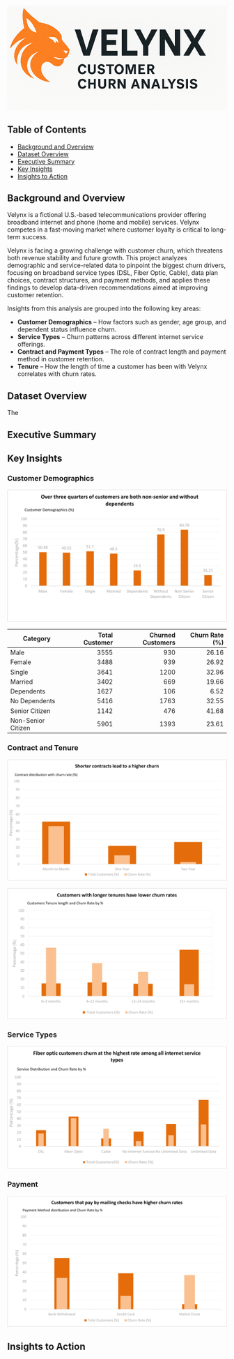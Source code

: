 
![Banner](Elements/Velynx.png)

## Table of Contents
- [Background and Overview](#background-and-overview)
- [Dataset Overview](#data-structure-overview)
- [Executive Summary](#executive-summary)
- [Key Insights](#insights-deep-dive)
- [Insights to Action](#recommendations)

## Background and Overview
Velynx is a fictional U.S.-based telecommunications provider offering broadband internet and phone (home and mobile) services. Velynx competes in a fast-moving market where customer loyalty is critical to long-term success.

Velynx is facing a growing challenge with customer churn, which threatens both revenue stability and future growth. This project analyzes demographic and service-related data to pinpoint the biggest churn drivers, focusing on broadband service types (DSL, Fiber Optic, Cable), data plan choices, contract structures, and payment methods, and applies these findings to develop data-driven recommendations aimed at improving customer retention.

Insights from this analysis are grouped into the following key areas:
- **Customer Demographics** – How factors such as gender, age group, and dependent status influence churn.  
- **Service Types** – Churn patterns across different internet service offerings.  
- **Contract and Payment Types** – The role of contract length and payment method in customer retention.  
- **Tenure** – How the length of time a customer has been with Velynx correlates with churn rates.  

## Dataset Overview
The 
## Executive Summary
## Key Insights
### Customer Demographics
![Banner](Elements/Demographics.png)


| Category           | Total Customer | Churned Customers | Churn Rate (%) |
|--------------------|---------------:|------------------:|---------------:|
| Male               |          3555  |              930  |          26.16 |
| Female             |          3488  |              939  |          26.92 |
| Single             |          3641  |             1200  |          32.96 |
| Married            |          3402  |              669  |          19.66 |
| Dependents         |          1627  |              106  |           6.52 |
| No Dependents      |          5416  |             1763  |          32.55 |
| Senior Citizen     |          1142  |              476  |          41.68 |
| Non-Senior Citizen |          5901  |             1393  |          23.61 |


### Contract and Tenure
![Banner](Elements/Contract_Type.png)

![Banner](Elements/Tenure_Bucket_Churn.png)


### Service Types
![Banner](Elements/Services.png)

### Payment
![Banner](Elements/Payment_Method.png)

## Insights to Action 



